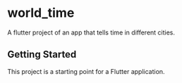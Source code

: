 # world_time

A flutter project of an app that tells time in different cities.

## Getting Started

This project is a starting point for a Flutter application.
